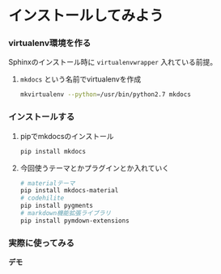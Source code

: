 # インストールしてみよう

### virtualenv環境を作る

Sphinxのインストール時に `virtualenvwrapper` 入れている前提。  

1. `mkdocs` という名前でvirtualenvを作成

    ```bash
    mkvirtualenv --python=/usr/bin/python2.7 mkdocs
    ```

### インストールする

1. pipでmkdocsのインストール

    ```bash
    pip install mkdocs
    ```

1. 今回使うテーマとかプラグインとか入れていく

    ```bash
    # materialテーマ
    pip install mkdocs-material
    # codehilite
    pip install pygments
    # markdown機能拡張ライブラリ
    pip install pymdown-extensions
    ```

### 実際に使ってみる

**デモ**
